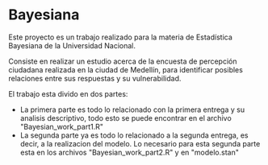 # Bayesiana

Este proyecto es un trabajo realizado para la materia de Estadística Bayesiana de la Universidad Nacional.

Consiste en realizar un estudio acerca de la encuesta de percepción ciudadana realizada en la ciudad de Medellín, para identificar posibles relaciones entre sus respuestas y su vulnerabilidad.

El trabajo esta divido en dos partes:
- La primera parte es todo lo relacionado con la primera entrega y su analisis descriptivo, todo esto se puede encontrar en el archivo "Bayesian_work_part1.R"
- La segunda parte ya es todo lo relacionado a la segunda entrega, es decir, a la realizacion del modelo. Lo necesario para esta segunda parte esta en los archivos "Bayesian_work_part2.R" y en "modelo.stan"
